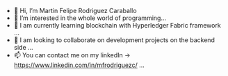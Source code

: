 - 👋 Hi, I’m Martin Felipe Rodriguez Caraballo
- 👀 I’m interested in the whole world of programming...
- 🌱 I am currently learning blockchain with Hyperledger Fabric framework ...
- 💞️ I am looking to collaborate on development projects on the backend side ...
- 📫 You can contact me on my linkedIn -> https://www.linkedin.com/in/mfrodriguezc/ ...

<!---
mfrodriguezc/mfrodriguezc is a ✨ special ✨ repository because its `README.md` (this file) appears on your GitHub profile.
You can click the Preview link to take a look at your changes.
--->
